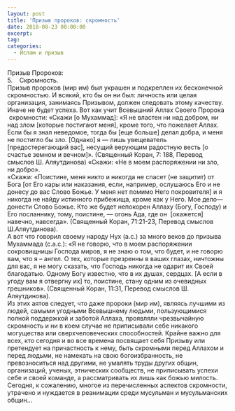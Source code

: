 ```yaml
---
layout: post
title: 'Призыв пророков: скромность'
date: 2018-08-23 00:00:00
excerpt:
tag:
categories:
  - Ислам и призыв
---
```


Призыв Пророков:&nbsp;<br>5. &nbsp; &nbsp;Скромность.<br>Призыв пророков (мир им) был украшен и подкреплен их бесконечной скромностью. И всякий, кто бы он ни был: личность или целая организация, занимаясь Призывом, должен следовать этому качеству. Иначе не будет успеха. Вот как учит Всевышний Аллах Своего Пророка &nbsp;скромности: &laquo;Скажи [о Мухаммад]: &laquo;Я не властен ни над добром, ни над злом [которые постигают меня], кроме того, что пожелает Аллах. Если бы я знал неведомое, тогда бы [еще больше] делал добра, и меня не постигло бы зло. [Однако] я — лишь увещеватель [предостерегающий вас], несущий верующим радостную весть [о счастье земном и вечном]&raquo;. (Священный Коран, 7: 188, Перевод смыслов Ш. Аляутдинова) &laquo;Скажи: &laquo;Не в моем распоряжении ни зло, ни добро&raquo;.<br>&laquo;Скажи: &laquo;Поистине, меня никто и никогда не спасет (не защитит) от Бога [от Его кары или наказания, если, например, ослушаюсь Его и не донесу до вас Слово Божье. У меня нет помимо Него покровителя] и я никогда не найду истинного прибежища, кроме как у Него. Мое дело— донести Слово Божье. Кто же будет непокорен Аллаху (Богу, Господу) и Его посланнику, тому, поистине, — огонь Ада, где он &nbsp;[окажется] навечно, навсегда&raquo;. (Священный Коран, 71:21-23, Перевод смыслов Ш.Аляутдинова).&nbsp;<br>А вот что говорил своему народу Нух (а.с.) за много веков до призыва Мухаммада (с.а.с.): &laquo;Я не говорю, что в моем распоряжении сокровищницы Господа миров, я не знаю о том, что будет, и не говорю вам, что я – ангел. О тех, которые презренны в ваших глазах, ничтожны для вас, я не могу сказать, что Господь никогда не одарит их Своей благодатью. Одному Богу известно, что в их душах, сердцах. [А если в угоду вам я отвергну их] то, поистине, стану одним из очевидных грешников&raquo;. (Священный Коран, 11:31, Перевод смыслов Ш. Аляутдинова).<br>Из этих аятов следует, что даже пророки (мир им), являясь лучшими из людей, самыми угодными Всевышнему людьми, пользующимися полной поддержкой и заботой Аллаха, проявляли чрезвычайную скромность и ни в коем случае не приписывали себе никакого могущества или сверхчеловеческих способностей. Крайне важно для всех, кто сегодня и во все времена посвящает себя Призыву или претендует на причастность к нему, быть скромными перед Аллахом и перед людьми, не намекать на свою богоизбранность, не превозноситься над другими, не умалять труды других общин, организаций, ученых, этнических сообществ, не приписывать успехи себе и своей команде, а рассматривать их лишь как божью милость. Сегодня, к сожалению, многое из перечисленных аспектов скромности, утрачено и нуждается в реанимации среди мусульман и мусульманских общин…